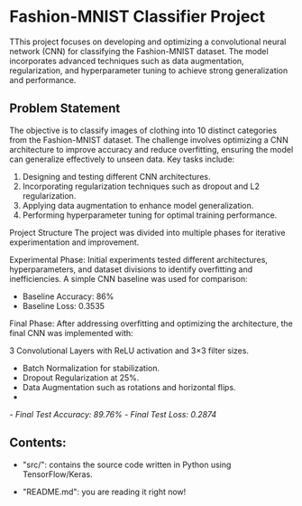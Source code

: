 # Fashion-MNIST Classifier Project
TThis project focuses on developing and optimizing a convolutional neural network (CNN) for classifying the Fashion-MNIST dataset. The model incorporates advanced techniques such as data augmentation, regularization, and hyperparameter tuning to achieve strong generalization and performance.

## Problem Statement 

The objective is to classify images of clothing into 10 distinct categories from the Fashion-MNIST dataset. The challenge involves optimizing a CNN architecture to improve accuracy and reduce overfitting, ensuring the model can generalize effectively to unseen data. Key tasks include:

1. Designing and testing different CNN architectures.
2. Incorporating regularization techniques such as dropout and L2 regularization.
3. Applying data augmentation to enhance model generalization.
4. Performing hyperparameter tuning for optimal training performance.

Project Structure
The project was divided into multiple phases for iterative experimentation and improvement.

Experimental Phase:
Initial experiments tested different architectures, hyperparameters, and dataset divisions to identify overfitting and inefficiencies. A simple CNN baseline was used for comparison:
- Baseline Accuracy: 86%
- Baseline Loss: 0.3535

Final Phase:
After addressing overfitting and optimizing the architecture, the final CNN was implemented with:

3 Convolutional Layers with ReLU activation and 3×3 filter sizes.
- Batch Normalization for stabilization.
- Dropout Regularization at 25%.
- Data Augmentation such as rotations and horizontal flips.
- 
*- Final Test Accuracy: 89.76%*
*- Final Test Loss: 0.2874*

## Contents:

- "src/": contains the source code written in Python using TensorFlow/Keras.
  
- "README.md": you are reading it right now!

